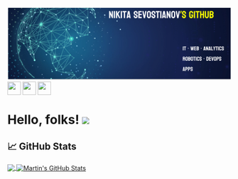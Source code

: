 [![Header](https://github.com/nikultimo/nikultimo/blob/master/Header.png "Header")](https://nikultimo.github.io/)
<a href="https://t.me/nikultimo"><img align="center" width="30" height="30" src="https://github.com/nikultimo/nikultimo/blob/master/icon-fa-telegram.png"></a>
<a href="https://hub.exponenta.ru/profile/100373"><img align="center" width="30" height="30" src="https://github.com/nikultimo/nikultimo/blob/master/icon-my-etmc-exponenta.png"></a>
<a href="https://www.mathworks.com/matlabcentral/profile/authors/17229893"><img align="center" width="30" height="30" src="https://github.com/nikultimo/nikultimo/blob/master/icon-mw-matlab.png"></a>
# Hello, folks! <img src="https://github.com/nikultimo/nikultimo/blob/master/wave.gif" width="30px">

## &#x1f4c8; GitHub Stats

<a href="https://github.com/nikultimo/nikultimo">
  <img align="center" src="https://github-readme-stats.vercel.app/api/top-langs/?username=nikultimo&hide=java,html&title_color=ffffff&text_color=c9cacc&icon_color=2bbc8a&bg_color=1d1f21" />
</a>
<a href="https://github.com/nikultimo/nikultim">
  <img align="center" src="https://github-readme-stats.vercel.app/api?username=nikultimo&show_icons=true&line_height=27&count_private=true&title_color=ffffff&text_color=c9cacc&icon_color=2bbc8a&bg_color=1d1f21" alt="Martin's GitHub Stats" />
</a>
<!-- GitHub Stats: https://github.com/anuraghazra/github-readme-stats -->
